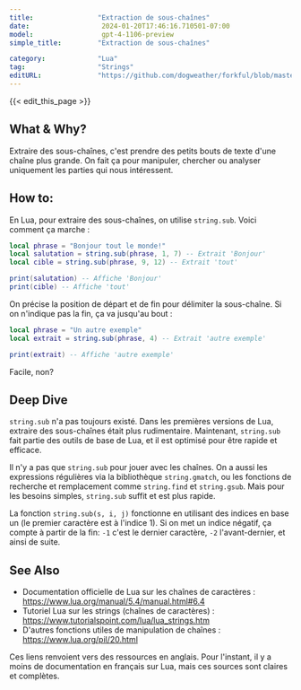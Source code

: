 ```yaml
---
title:                "Extraction de sous-chaînes"
date:                  2024-01-20T17:46:16.710501-07:00
model:                 gpt-4-1106-preview
simple_title:         "Extraction de sous-chaînes"

category:             "Lua"
tag:                  "Strings"
editURL:              "https://github.com/dogweather/forkful/blob/master/content/fr/lua/extracting-substrings.md"
---
```


{{< edit_this_page >}}

## What & Why?
Extraire des sous-chaînes, c'est prendre des petits bouts de texte d'une chaîne plus grande. On fait ça pour manipuler, chercher ou analyser uniquement les parties qui nous intéressent.

## How to:
En Lua, pour extraire des sous-chaînes, on utilise `string.sub`. Voici comment ça marche :

```Lua
local phrase = "Bonjour tout le monde!"
local salutation = string.sub(phrase, 1, 7) -- Extrait 'Bonjour'
local cible = string.sub(phrase, 9, 12) -- Extrait 'tout'

print(salutation) -- Affiche 'Bonjour'
print(cible) -- Affiche 'tout'
```

On précise la position de départ et de fin pour délimiter la sous-chaîne. Si on n'indique pas la fin, ça va jusqu'au bout :

```Lua
local phrase = "Un autre exemple"
local extrait = string.sub(phrase, 4) -- Extrait 'autre exemple'

print(extrait) -- Affiche 'autre exemple'
```

Facile, non?

## Deep Dive
`string.sub` n'a pas toujours existé. Dans les premières versions de Lua, extraire des sous-chaînes était plus rudimentaire. Maintenant, `string.sub` fait partie des outils de base de Lua, et il est optimisé pour être rapide et efficace.

Il n'y a pas que `string.sub` pour jouer avec les chaînes. On a aussi les expressions régulières via la bibliothèque `string.gmatch`, ou les fonctions de recherche et remplacement comme `string.find` et `string.gsub`. Mais pour les besoins simples, `string.sub` suffit et est plus rapide.

La fonction `string.sub(s, i, j)` fonctionne en utilisant des indices en base un (le premier caractère est à l'indice 1). Si on met un indice négatif, ça compte à partir de la fin: `-1` c'est le dernier caractère, `-2` l'avant-dernier, et ainsi de suite.

## See Also
- Documentation officielle de Lua sur les chaînes de caractères : https://www.lua.org/manual/5.4/manual.html#6.4
- Tutoriel Lua sur les strings (chaînes de caractères) : https://www.tutorialspoint.com/lua/lua_strings.htm
- D'autres fonctions utiles de manipulation de chaînes : https://www.lua.org/pil/20.html

Ces liens renvoient vers des ressources en anglais. Pour l'instant, il y a moins de documentation en français sur Lua, mais ces sources sont claires et complètes.
